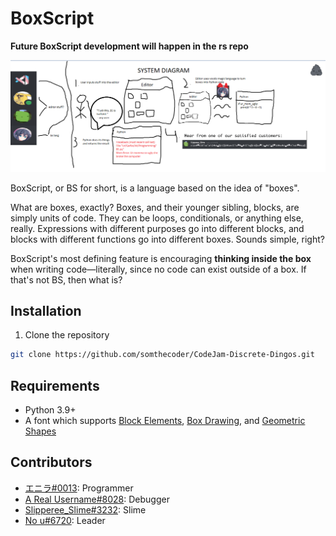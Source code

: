 # BoxScript

**Future BoxScript development will happen in the rs repo**

![logo](./logo.png)

BoxScript, or BS for short, is a language based on the idea of "boxes".

What are boxes, exactly? Boxes, and their younger sibling, blocks, are simply units of code. They can be loops, conditionals, or anything else, really. Expressions with different purposes go into different blocks, and blocks with different functions go into different boxes. Sounds simple, right?

BoxScript's most defining feature is encouraging **thinking inside the box** when writing code—literally, since no code can exist outside of a box. If that's not BS, then what is?

## Installation

1. Clone the repository

```sh
git clone https://github.com/somthecoder/CodeJam-Discrete-Dingos.git
```

## Requirements

* Python 3.9+
* A font which supports [Block Elements](https://www.unicode.org/charts/PDF/U1FB00.pdf), [Box Drawing](https://www.unicode.org/charts/PDF/U2500.pdf), and [Geometric Shapes](https://unicode.org/charts/PDF/U25A0.pdf)


## Contributors

* [エニラ#0013](https://github.com/pyxiis): Programmer
* [A Real Username#8028](https://github.com/onerandomusername): Debugger
* [Slipperee_Slime#3232](https://github.com/Slipperee-CODE): Slime
* [No u#6720](https://github.com/somthecoder): Leader
